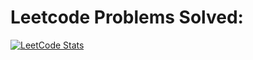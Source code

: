 # Leetcode Problems Solved:
[![LeetCode Stats](https://leetcard.jacoblin.cool/tactillian?theme=dark&font=Roboto&hide=ranking)](https://leetcode.com/tactillian)
